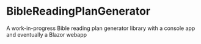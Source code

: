 # BibleReadingPlanGenerator
A work-in-progress Bible reading plan generator library with a console app and eventually a Blazor webapp
